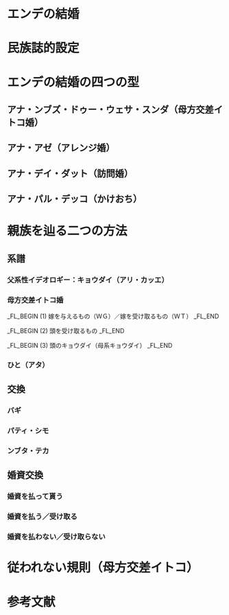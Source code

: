 <!-- -*- coding: utf-8; mode: markdown -*- -->

エンデの結婚
======

# 民族誌的設定

# エンデの結婚の四つの型

## アナ・ンブズ・ドゥー・ウェサ・スンダ（母方交差イトコ婚）

## アナ・アゼ（アレンジ婚）

## アナ・デイ・ダット（訪問婚）

## アナ・パル・デッコ（かけおち）

# 親族を辿る二つの方法

## 系譜

### 父系性イデオロギー：キョウダイ（アリ・カッエ）

### 母方交差イトコ婚

_FL_BEGIN
(1) 嫁を与えるもの（ＷＧ）／嫁を受け取るもの（ＷＴ）
_FL_END

_FL_BEGIN
(2) 頭を受け取るもの
_FL_END

_FL_BEGIN
(3) 頭のキョウダイ（母系キョウダイ）
_FL_END

### ひと（アタ）

## 交換

### バギ

### パティ・シモ

### ンブタ・テカ

## 婚資交換

### 婚資を払って貰う

### 婚資を払う／受け取る

### 婚資を払わない／受け取らない

# 従われない規則（母方交差イトコ）

# 参考文献


